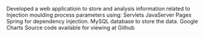 Developed a web applicatioin to store and analysis information related to Injection moulding process parameters using: 
Servlets
JavaServer Pages
Spring for dependency injection.
MySQL database to store the data.
Google Charts
Source code available for viewing at Github
